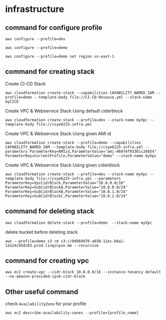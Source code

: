 # infrastructure


## command for configure profile
```
aws configure --profile=dev

aws configure --profile=demo

aws configure --profile=demo set region us-east-1
```

## command for creating stack
Create CI-CD Stack
```
aws cloudformation create-stack --capabilities CAPABILITY_NAMED_IAM --profile=demo --template-body file://CI-CD-Resouce.yml --stack-name myCICD
```

Create VPC & Webservice Stack Using default ciderblock
```
aws cloudformation create-stack --profile=dev --stack-name myVpc --template-body file://csye6225-infra.yml
```

Create VPC & Webservice Stack Using given AMI id
```
aws cloudformation create-stack --profile=demo --capabilities CAPABILITY_NAMED_IAM --template-body file://csye6225-infra.yml --parameters ParameterKey=AMIid,ParameterValue="ami-06074f93381c26854" ParameterKey=CurrentProfile,ParameterValue="demo" --stack-name myVpc
```

Create VPC & Webservice Stack Using given ciderblock
```
aws cloudformation create-stack --profile=dev --stack-name myVpc --template-body file://csye6225-infra.yml --parameters ParameterKey=VpcCidrBlock,ParameterValue="10.0.0.0/16" ParameterKey=SubCidrBlockA,ParameterValue="10.0.0.0/24" ParameterKey=SubCidrBlockB,ParameterValue="10.0.1.0/24" ParameterKey=SubCidrBlockC,ParameterValue="10.0.2.0/24" 
```

## command for deleting stack
```
aws cloudformation delete-stack --profile=demo  --stack-name myVpc
```

delete bucket before deleting stack
```
aws --profile=demo s3 rm s3://0d969d70-a038-11ec-b6a1-12e24c93dc83.prod.linqinyun.me --recursive
```

## command for creating vpc
```
aws ec2 create-vpc --cidr-block 10.0.0.0/16 --instance-tenancy default --no-amazon-provided-ipv6-cidr-block
```

## Other useful command
check ```AvailabilityZone``` for your profile
```
aws ec2 describe-availability-zones --profile=[profile_name]
```

 